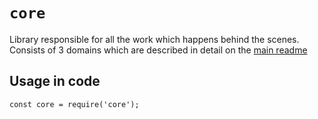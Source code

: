# `core`

Library responsible for all the work which happens behind the scenes. Consists of 3 domains which are described in detail on the [main readme](../../README.md)

## Usage in code

```
const core = require('core');
```
